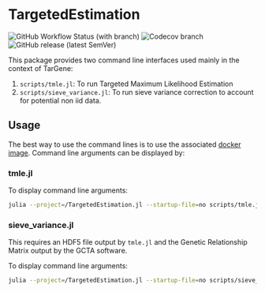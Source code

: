 # TargetedEstimation

![GitHub Workflow Status (with branch)](https://img.shields.io/github/actions/workflow/status/TARGENE/TargetedEstimation.jl/CI.yml?branch=main)
![Codecov branch](https://img.shields.io/codecov/c/github/TARGENE/TargetedEstimation.jl/main?label=Coverage%20main)
![GitHub release (latest SemVer)](https://img.shields.io/github/v/release/TARGENE/TargetedEstimation.jl)

This package provides two command line interfaces used mainly in the context of TarGene:
1. `scripts/tmle.jl`: To run Targeted Maximum Likelihood Estimation
1. `scripts/sieve_variance.jl`: To run sieve variance correction to account for potential non iid data.

## Usage

The best way to use the command lines is to use the associated [docker image](https://hub.docker.com/r/olivierlabayle/targeted-estimation/tags). Command line arguments can be displayed by:

### tmle.jl

To display command line arguments:

```bash
julia --project=/TargetedEstimation.jl --startup-file=no scripts/tmle.jl --help
```

### sieve_variance.jl

This requires an HDF5 file output by `tmle.jl` and the Genetic Relationship Matrix output by the GCTA software.

To display command line arguments:

```bash
julia --project=/TargetedEstimation.jl --startup-file=no scripts/sieve_variance.jl --help
```
